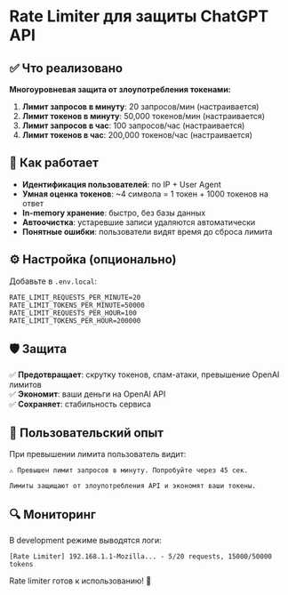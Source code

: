 # Rate Limiter для защиты ChatGPT API

## ✅ Что реализовано

**Многоуровневая защита от злоупотребления токенами:**

1. **Лимит запросов в минуту**: 20 запросов/мин (настраивается)
2. **Лимит токенов в минуту**: 50,000 токенов/мин (настраивается)  
3. **Лимит запросов в час**: 100 запросов/час (настраивается)
4. **Лимит токенов в час**: 200,000 токенов/час (настраивается)

## 🔧 Как работает

- **Идентификация пользователей**: по IP + User Agent
- **Умная оценка токенов**: ~4 символа = 1 токен + 1000 токенов на ответ
- **In-memory хранение**: быстро, без базы данных
- **Автоочистка**: устаревшие записи удаляются автоматически
- **Понятные ошибки**: пользователи видят время до сброса лимита

## ⚙️ Настройка (опционально)

Добавьте в `.env.local`:

```env
RATE_LIMIT_REQUESTS_PER_MINUTE=20
RATE_LIMIT_TOKENS_PER_MINUTE=50000
RATE_LIMIT_REQUESTS_PER_HOUR=100
RATE_LIMIT_TOKENS_PER_HOUR=200000
```

## 🛡️ Защита

✅ **Предотвращает**: скрутку токенов, спам-атаки, превышение OpenAI лимитов  
✅ **Экономит**: ваши деньги на OpenAI API  
✅ **Сохраняет**: стабильность сервиса  

## 📱 Пользовательский опыт

При превышении лимита пользователь видит:
```
⚠️ Превышен лимит запросов в минуту. Попробуйте через 45 сек.

Лимиты защищают от злоупотребления API и экономят ваши токены.
```

## 🔍 Мониторинг

В development режиме выводятся логи:
```
[Rate Limiter] 192.168.1.1-Mozilla... - 5/20 requests, 15000/50000 tokens
```

Rate limiter готов к использованию! 🚀 